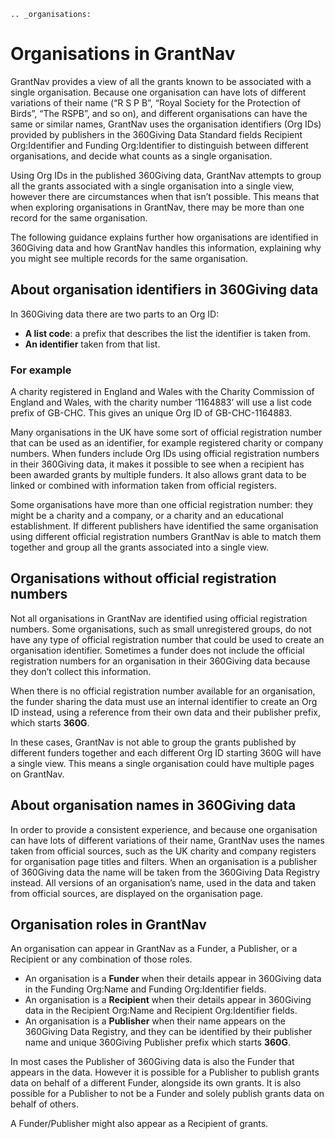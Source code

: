 ```eval_rst
.. _organisations:
```

Organisations in GrantNav
=========================

GrantNav provides a view of all the grants known to be associated with a single organisation. Because one organisation can have lots of different variations of their name (“R S P B”, “Royal Society for the Protection of Birds”, “The RSPB”, and so on), and different organisations can have the same or similar names, GrantNav uses the organisation identifiers (Org IDs) provided by publishers in the 360Giving Data Standard fields Recipient Org:Identifier and Funding Org:Identifier to distinguish between different organisations, and decide what counts as a single organisation.

Using Org IDs in the published 360Giving data, GrantNav attempts to group all the grants associated with a single organisation into a single view, however there are circumstances when that isn’t possible. This means that when exploring organisations in GrantNav, there may be more than one record for the same organisation.

The following guidance explains further how organisations are identified in 360Giving data and how GrantNav handles this information, explaining why you might see multiple records for the same organisation.

## About organisation identifiers in 360Giving data

In 360Giving data there are two parts to an Org ID:
- **A list code**: a prefix that describes the list the identifier is taken from.
- **An identifier** taken from that list.

### For example

A charity registered in England and Wales with the Charity Commission of England and Wales, with the charity number ‘1164883’ will use a list code prefix of GB-CHC.
This gives an unique Org ID of GB-CHC-1164883.

Many organisations in the UK have some sort of official registration number that can be used as an identifier, for example registered charity or company numbers. When funders include Org IDs using official registration numbers in their 360Giving data, it makes it possible to see when a recipient has been awarded grants by multiple funders. It also allows grant data to be linked or combined with information taken from official registers.

Some organisations have more than one official registration number: they might be a charity and a company, or a charity and an educational establishment. If different publishers have identified the same organisation using different official registration numbers GrantNav is able to match them together and group all the grants associated into a single view.

## Organisations without official registration numbers

Not all organisations in GrantNav are identified using official registration numbers. Some organisations, such as small unregistered groups, do not have any type of official registration number that could be used to create an organisation identifier. Sometimes a funder does not include the official registration numbers for an organisation in their 360Giving data because they don’t collect this information.

When there is no official registration number available for an organisation, the funder sharing the data must use an internal identifier to create an Org ID instead, using a reference from their own data and their publisher prefix, which starts **360G**.

In these cases, GrantNav is not able to group the grants published by different funders together and each different Org ID starting 360G will have a single view. This means a single organisation could have multiple pages on GrantNav.

## About organisation names in 360Giving data

In order to provide a consistent experience, and because one organisation can have lots of different variations of their name, GrantNav uses the names taken from official sources, such as the UK charity and company registers for organisation page titles and filters. When an organisation is a publisher of 360Giving data the name will be taken from the 360Giving Data Registry instead. All versions of an organisation’s name, used in the data and taken from official sources, are displayed on the organisation page.

## Organisation roles in GrantNav

An organisation can appear in GrantNav as a Funder, a Publisher, or a Recipient or any combination of those roles.
- An organisation is a **Funder** when their details appear in 360Giving data in the Funding Org:Name and Funding Org:Identifier fields.
- An organisation is a **Recipient** when their details appear in 360Giving data in the Recipient Org:Name and Recipient Org:Identifier fields.
- An organisation is a **Publisher** when their name appears on the 360Giving Data Registry, and they can be identified by their publisher name and unique 360Giving Publisher prefix which starts **360G**.

In most cases the Publisher of 360Giving data is also the Funder that appears in the data. However it is possible for a Publisher to publish grants data on behalf of a different Funder, alongside its own grants. It is also possible for a Publisher to not be a Funder and solely publish grants data on behalf of others.

A Funder/Publisher might also appear as a Recipient of grants.
